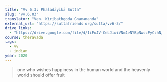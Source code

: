 ```yaml
---
title: "Vv 6.3: Phaladāyikā Sutta"
slug: "vv.6.03"
translator: "Ven. Kiribathgoda Gnanananda"
external_url: "https://suttafriends.org/sutta/vv6-3/"
drive_links:
  - "https://drive.google.com/file/d/1iFoJV-CeLJiwiVNm4eNYBpNwscPyCzhN/view?usp=drivesdk"
course: theravada
tags:
  - vv
  - indian
year: 2020
---
```


> one who wishes happiness in the human world and the heavenly world should offer fruit

